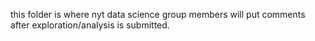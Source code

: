 this folder is where nyt data science group members 
will put comments after exploration/analysis is submitted.
